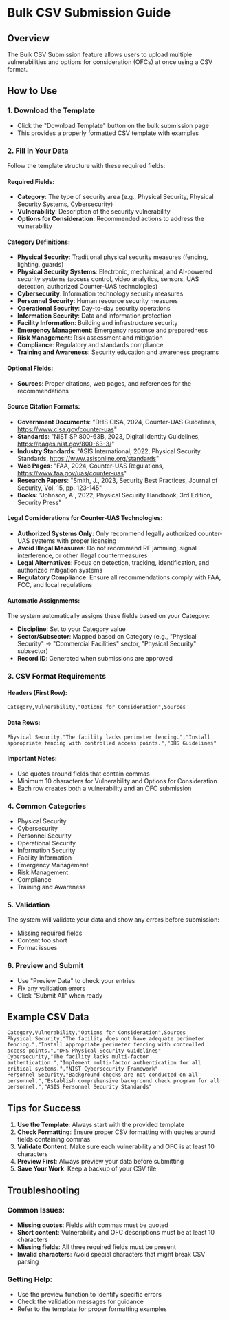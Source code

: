 # Bulk CSV Submission Guide

## Overview
The Bulk CSV Submission feature allows users to upload multiple vulnerabilities and options for consideration (OFCs) at once using a CSV format.

## How to Use

### 1. Download the Template
- Click the "Download Template" button on the bulk submission page
- This provides a properly formatted CSV template with examples

### 2. Fill in Your Data
Follow the template structure with these required fields:

#### Required Fields:
- **Category**: The type of security area (e.g., Physical Security, Physical Security Systems, Cybersecurity)
- **Vulnerability**: Description of the security vulnerability
- **Options for Consideration**: Recommended actions to address the vulnerability

#### Category Definitions:
- **Physical Security**: Traditional physical security measures (fencing, lighting, guards)
- **Physical Security Systems**: Electronic, mechanical, and AI-powered security systems (access control, video analytics, sensors, UAS detection, authorized Counter-UAS technologies)
- **Cybersecurity**: Information technology security measures
- **Personnel Security**: Human resource security measures
- **Operational Security**: Day-to-day security operations
- **Information Security**: Data and information protection
- **Facility Information**: Building and infrastructure security
- **Emergency Management**: Emergency response and preparedness
- **Risk Management**: Risk assessment and mitigation
- **Compliance**: Regulatory and standards compliance
- **Training and Awareness**: Security education and awareness programs

#### Optional Fields:
- **Sources**: Proper citations, web pages, and references for the recommendations

#### Source Citation Formats:
- **Government Documents**: "DHS CISA, 2024, Counter-UAS Guidelines, https://www.cisa.gov/counter-uas"
- **Standards**: "NIST SP 800-63B, 2023, Digital Identity Guidelines, https://pages.nist.gov/800-63-3/"
- **Industry Standards**: "ASIS International, 2022, Physical Security Standards, https://www.asisonline.org/standards"
- **Web Pages**: "FAA, 2024, Counter-UAS Regulations, https://www.faa.gov/uas/counter-uas"
- **Research Papers**: "Smith, J., 2023, Security Best Practices, Journal of Security, Vol. 15, pp. 123-145"
- **Books**: "Johnson, A., 2022, Physical Security Handbook, 3rd Edition, Security Press"

#### Legal Considerations for Counter-UAS Technologies:
- **Authorized Systems Only**: Only recommend legally authorized counter-UAS systems with proper licensing
- **Avoid Illegal Measures**: Do not recommend RF jamming, signal interference, or other illegal countermeasures
- **Legal Alternatives**: Focus on detection, tracking, identification, and authorized mitigation systems
- **Regulatory Compliance**: Ensure all recommendations comply with FAA, FCC, and local regulations

#### Automatic Assignments:
The system automatically assigns these fields based on your Category:
- **Discipline**: Set to your Category value
- **Sector/Subsector**: Mapped based on Category (e.g., "Physical Security" → "Commercial Facilities" sector, "Physical Security" subsector)
- **Record ID**: Generated when submissions are approved

### 3. CSV Format Requirements

#### Headers (First Row):
```
Category,Vulnerability,"Options for Consideration",Sources
```

#### Data Rows:
```
Physical Security,"The facility lacks perimeter fencing.","Install appropriate fencing with controlled access points.","DHS Guidelines"
```

#### Important Notes:
- Use quotes around fields that contain commas
- Minimum 10 characters for Vulnerability and Options for Consideration
- Each row creates both a vulnerability and an OFC submission

### 4. Common Categories
- Physical Security
- Cybersecurity  
- Personnel Security
- Operational Security
- Information Security
- Facility Information
- Emergency Management
- Risk Management
- Compliance
- Training and Awareness

### 5. Validation
The system will validate your data and show any errors before submission:
- Missing required fields
- Content too short
- Format issues

### 6. Preview and Submit
- Use "Preview Data" to check your entries
- Fix any validation errors
- Click "Submit All" when ready

## Example CSV Data

```csv
Category,Vulnerability,"Options for Consideration",Sources
Physical Security,"The facility does not have adequate perimeter fencing.","Install appropriate perimeter fencing with controlled access points.","DHS Physical Security Guidelines"
Cybersecurity,"The facility lacks multi-factor authentication.","Implement multi-factor authentication for all critical systems.","NIST Cybersecurity Framework"
Personnel Security,"Background checks are not conducted on all personnel.","Establish comprehensive background check program for all personnel.","ASIS Personnel Security Standards"
```

## Tips for Success

1. **Use the Template**: Always start with the provided template
2. **Check Formatting**: Ensure proper CSV formatting with quotes around fields containing commas
3. **Validate Content**: Make sure each vulnerability and OFC is at least 10 characters
4. **Preview First**: Always preview your data before submitting
5. **Save Your Work**: Keep a backup of your CSV file

## Troubleshooting

### Common Issues:
- **Missing quotes**: Fields with commas must be quoted
- **Short content**: Vulnerability and OFC descriptions must be at least 10 characters
- **Missing fields**: All three required fields must be present
- **Invalid characters**: Avoid special characters that might break CSV parsing

### Getting Help:
- Use the preview function to identify specific errors
- Check the validation messages for guidance
- Refer to the template for proper formatting examples
